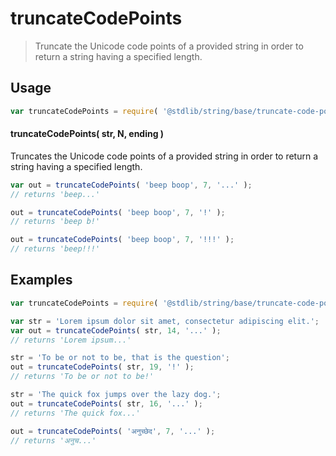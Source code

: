 <!--

@license Apache-2.0

Copyright (c) 2023 The Stdlib Authors.

Licensed under the Apache License, Version 2.0 (the "License");
you may not use this file except in compliance with the License.
You may obtain a copy of the License at

   http://www.apache.org/licenses/LICENSE-2.0

Unless required by applicable law or agreed to in writing, software
distributed under the License is distributed on an "AS IS" BASIS,
WITHOUT WARRANTIES OR CONDITIONS OF ANY KIND, either express or implied.
See the License for the specific language governing permissions and
limitations under the License.

-->

# truncateCodePoints

> Truncate the Unicode code points of a provided string in order to return a string having a specified length.

<section class="usage">

## Usage

```javascript
var truncateCodePoints = require( '@stdlib/string/base/truncate-code-points' );
```

#### truncateCodePoints( str, N, ending )

Truncates the Unicode code points of a provided string in order to return a string having a specified length.

```javascript
var out = truncateCodePoints( 'beep boop', 7, '...' );
// returns 'beep...'

out = truncateCodePoints( 'beep boop', 7, '!' );
// returns 'beep b!'

out = truncateCodePoints( 'beep boop', 7, '!!!' );
// returns 'beep!!!'
```

</section>

<!-- /.usage -->

<section class="examples">

## Examples

<!-- eslint no-undef: "error" -->

```javascript
var truncateCodePoints = require( '@stdlib/string/base/truncate-code-points' );

var str = 'Lorem ipsum dolor sit amet, consectetur adipiscing elit.';
var out = truncateCodePoints( str, 14, '...' );
// returns 'Lorem ipsum...'

str = 'To be or not to be, that is the question';
out = truncateCodePoints( str, 19, '!' );
// returns 'To be or not to be!'

str = 'The quick fox jumps over the lazy dog.';
out = truncateCodePoints( str, 16, '...' );
// returns 'The quick fox...'

out = truncateCodePoints( 'अनुच्छेद', 7, '...' );
// returns 'अनुच...'
```

</section>

<!-- /.examples -->

<!-- Section for related `stdlib` packages. Do not manually edit this section, as it is automatically populated. -->

<section class="related">

</section>

<!-- /.related -->

<!-- Section for all links. Make sure to keep an empty line after the `section` element and another before the `/section` close. -->

<section class="links">

</section>

<!-- /.links -->

